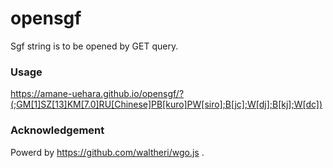 # opensgf

Sgf string is to be opened by GET query.

### Usage

<https://amane-uehara.github.io/opensgf/?(;GM[1]SZ[13]KM[7.0]RU[Chinese]PB[kuro]PW[siro];B[jc];W[dj];B[kj];W[dc])>

### Acknowledgement

Powerd by <https://github.com/waltheri/wgo.js>
.
